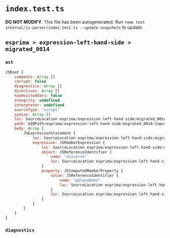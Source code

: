 # `index.test.ts`

**DO NOT MODIFY**. This file has been autogenerated. Run `rome test internal/js-parser/index.test.ts --update-snapshots` to update.

## `esprima > expression-left-hand-side > migrated_0014`

### `ast`

```javascript
JSRoot {
	comments: Array []
	corrupt: false
	diagnostics: Array []
	directives: Array []
	hasHoistedVars: false
	integrity: undefined
	interpreter: undefined
	sourceType: "script"
	syntax: Array []
	loc: SourceLocation esprima/expression-left-hand-side/migrated_0014/input.js 1:0-2:0
	path: UIDPath<esprima/expression-left-hand-side/migrated_0014/input.js>
	body: Array [
		JSExpressionStatement {
			loc: SourceLocation esprima/expression-left-hand-side/migrated_0014/input.js 1:0-1:20
			expression: JSMemberExpression {
				loc: SourceLocation esprima/expression-left-hand-side/migrated_0014/input.js 1:0-1:20
				object: JSReferenceIdentifier {
					name: "universe"
					loc: SourceLocation esprima/expression-left-hand-side/migrated_0014/input.js 1:0-1:8 (universe)
				}
				property: JSComputedMemberProperty {
					value: JSReferenceIdentifier {
						name: "galaxyName"
						loc: SourceLocation esprima/expression-left-hand-side/migrated_0014/input.js 1:9-1:19 (galaxyName)
					}
					loc: SourceLocation esprima/expression-left-hand-side/migrated_0014/input.js 1:8-1:20
				}
			}
		}
	]
}
```

### `diagnostics`

```

```
